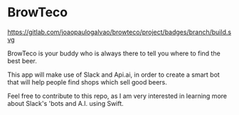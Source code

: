 # BrowTeco

https://gitlab.com/joaopaulogalvao/browteco/project/badges/branch/build.svg

BrowTeco is your buddy who is always there to tell you where to find the best beer.

This app will make use of Slack and Api.ai, in order to create a smart bot that will help people find shops which sell good beers.

Feel free to contribute to this repo, as I am very interested in learning more about Slack's 'bots and A.I. using Swift.
